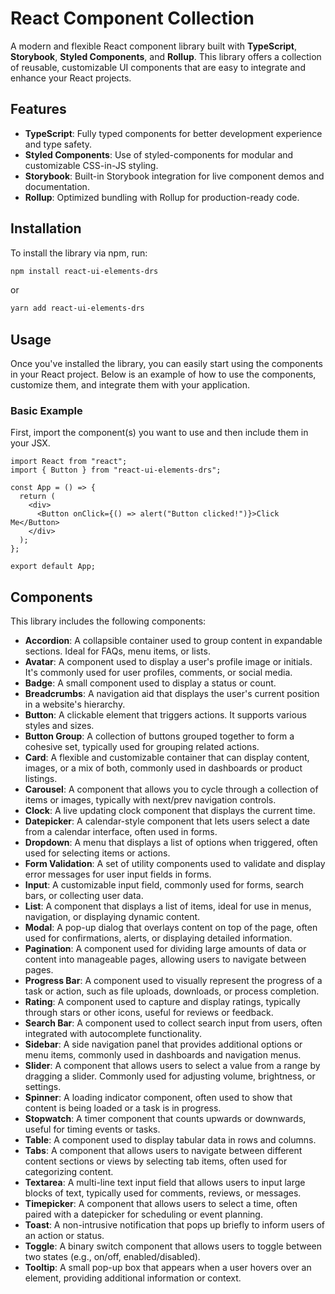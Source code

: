 # React Component Collection

A modern and flexible React component library built with **TypeScript**, **Storybook**, **Styled Components**, and **Rollup**. This library offers a collection of reusable, customizable UI components that are easy to integrate and enhance your React projects.

## Features

- **TypeScript**: Fully typed components for better development experience and type safety.
- **Styled Components**: Use of styled-components for modular and customizable CSS-in-JS styling.
- **Storybook**: Built-in Storybook integration for live component demos and documentation.
- **Rollup**: Optimized bundling with Rollup for production-ready code.

## Installation

To install the library via npm, run:

```bash
npm install react-ui-elements-drs
```

or

```bash
yarn add react-ui-elements-drs
```

## Usage

Once you've installed the library, you can easily start using the components in your React project. Below is an example of how to use the components, customize them, and integrate them with your application.

### Basic Example

First, import the component(s) you want to use and then include them in your JSX.

```tsx
import React from "react";
import { Button } from "react-ui-elements-drs";

const App = () => {
  return (
    <div>
      <Button onClick={() => alert("Button clicked!")}>Click Me</Button>
    </div>
  );
};

export default App;
```

## Components

This library includes the following components:

- **Accordion**: A collapsible container used to group content in expandable sections. Ideal for FAQs, menu items, or lists.
- **Avatar**: A component used to display a user's profile image or initials. It's commonly used for user profiles, comments, or social media.
- **Badge**: A small component used to display a status or count.
- **Breadcrumbs**: A navigation aid that displays the user's current position in a website's hierarchy.
- **Button**: A clickable element that triggers actions. It supports various styles and sizes.
- **Button Group**: A collection of buttons grouped together to form a cohesive set, typically used for grouping related actions.
- **Card**: A flexible and customizable container that can display content, images, or a mix of both, commonly used in dashboards or product listings.
- **Carousel**: A component that allows you to cycle through a collection of items or images, typically with next/prev navigation controls.
- **Clock**: A live updating clock component that displays the current time.
- **Datepicker**: A calendar-style component that lets users select a date from a calendar interface, often used in forms.
- **Dropdown**: A menu that displays a list of options when triggered, often used for selecting items or actions.
- **Form Validation**: A set of utility components used to validate and display error messages for user input fields in forms.
- **Input**: A customizable input field, commonly used for forms, search bars, or collecting user data.
- **List**: A component that displays a list of items, ideal for use in menus, navigation, or displaying dynamic content.
- **Modal**: A pop-up dialog that overlays content on top of the page, often used for confirmations, alerts, or displaying detailed information.
- **Pagination**: A component used for dividing large amounts of data or content into manageable pages, allowing users to navigate between pages.
- **Progress Bar**: A component used to visually represent the progress of a task or action, such as file uploads, downloads, or process completion.
- **Rating**: A component used to capture and display ratings, typically through stars or other icons, useful for reviews or feedback.
- **Search Bar**: A component used to collect search input from users, often integrated with autocomplete functionality.
- **Sidebar**: A side navigation panel that provides additional options or menu items, commonly used in dashboards and navigation menus.
- **Slider**: A component that allows users to select a value from a range by dragging a slider. Commonly used for adjusting volume, brightness, or settings.
- **Spinner**: A loading indicator component, often used to show that content is being loaded or a task is in progress.
- **Stopwatch**: A timer component that counts upwards or downwards, useful for timing events or tasks.
- **Table**: A component used to display tabular data in rows and columns.
- **Tabs**: A component that allows users to navigate between different content sections or views by selecting tab items, often used for categorizing content.
- **Textarea**: A multi-line text input field that allows users to input large blocks of text, typically used for comments, reviews, or messages.
- **Timepicker**: A component that allows users to select a time, often paired with a datepicker for scheduling or event planning.
- **Toast**: A non-intrusive notification that pops up briefly to inform users of an action or status.
- **Toggle**: A binary switch component that allows users to toggle between two states (e.g., on/off, enabled/disabled).
- **Tooltip**: A small pop-up box that appears when a user hovers over an element, providing additional information or context.
